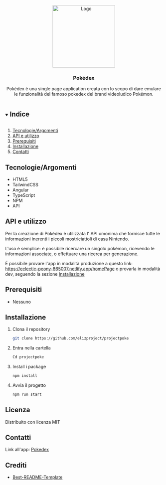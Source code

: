 <br />
<p align="center">
  <a href="https://github.com/elizproject/projectPoke2">
    <img src="https://github.com/elizproject/projectpoke/blob/main/pokedex/src/assets/images/pok%C3%A9dex.png" alt="Logo" width="200">
  </a>

  <h3 align="center">Pokédex</h3>

  <p align="center">
    Pokédex è una single page application creata con lo scopo di dare emulare le funzionalità del famoso pokedex del brand videoludico Pokémon.
  </p>
</p>

<details open="open">
  <summary><h2 style="display: inline-block">Indice</h2></summary>
  <ol>
    <li><a href="#tecnologieargomenti">Tecnologie/Argomenti</a></li>
    <li><a href="#api-e-utilizzo">API e utilizzo</a></li>
    <li><a href="#prerequisiti">Prerequisiti</a></li>
    <li><a href="#installazione">Installazione</a></li>
    <li><a href="#contatti">Contatti</a></li>
  </ol>
</details>

## Tecnologie/Argomenti

- HTML5
- TailwindCSS
- Angular
- TypeScript
- NPM
- API

## API e utilizzo

Per la creazione di Pokédex è utilizzata l' API omonima che fornisce tutte le informazioni inerenti i piccoli mostriciattoli di casa Nintendo.

L'uso è semplice: è possibile ricercare un singolo pokémon, ricevendo le informazioni associate, o effettuare una ricerca per generazione.

É possibile provare l'app in modalità produzione a questo link: https://eclectic-peony-865007.netlify.app/homePage
o provarla in modalità dev, seguendo la sezione <a href="#installazione">Installazione</a>

## Prerequisiti

- Nessuno

## Installazione

1. Clona il repository

   ```sh
   git clone https://github.com/elizproject/projectpoke
   ```

2. Entra nella cartella

   ```sh
   Cd projectpoke
   ```

3. Install i package

   ```sh
   npm install
   ```
   
4. Avvia il progetto

   ```sh
   npm run start
   ```

## Licenza

Distribuito con licenza MIT

## Contatti

Link all'app: [Pokedex](https://eclectic-peony-865007.netlify.app)

## Crediti

- [Best-README-Template](https://github.com/othneildrew/Best-README-Template)
